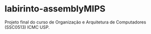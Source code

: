 # labirinto-assemblyMIPS
Projeto final do curso de Organização e Arquitetura de Computadores (SSC0513) ICMC USP.
